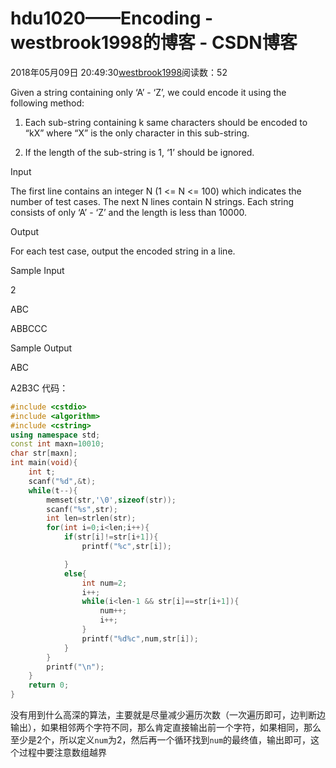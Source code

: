 # hdu1020——Encoding - westbrook1998的博客 - CSDN博客





2018年05月09日 20:49:30[westbrook1998](https://me.csdn.net/westbrook1998)阅读数：52








> 
Given a string containing only ‘A’ - ‘Z’, we could encode it using the following method:  

  1. Each sub-string containing k same characters should be encoded to “kX” where “X” is the only character in this sub-string.  

  2. If the length of the sub-string is 1, ‘1’ should be ignored.  

  Input 

  The first line contains an integer N (1 <= N <= 100) which indicates the number of test cases. The next N lines contain N strings. Each string consists of only ‘A’ - ‘Z’ and the length is less than 10000.  

  Output 

  For each test case, output the encoded string in a line.  

  Sample Input 

  2 

  ABC 

  ABBCCC 

  Sample Output 

  ABC 

  A2B3C
代码：

```cpp
#include <cstdio>
#include <algorithm>
#include <cstring>
using namespace std;
const int maxn=10010;
char str[maxn];
int main(void){
    int t;
    scanf("%d",&t);
    while(t--){
        memset(str,'\0',sizeof(str));
        scanf("%s",str);
        int len=strlen(str);
        for(int i=0;i<len;i++){
            if(str[i]!=str[i+1]){
                printf("%c",str[i]);

            }
            else{
                int num=2;
                i++;
                while(i<len-1 && str[i]==str[i+1]){
                    num++;
                    i++;
                }
                printf("%d%c",num,str[i]);
            }
        }
        printf("\n");
    }
    return 0;
}
```

没有用到什么高深的算法，主要就是尽量减少遍历次数（一次遍历即可，边判断边输出），如果相邻两个字符不同，那么肯定直接输出前一个字符，如果相同，那么至少是2个，所以定义`num`为2，然后再一个循环找到`num`的最终值，输出即可，这个过程中要注意数组越界





